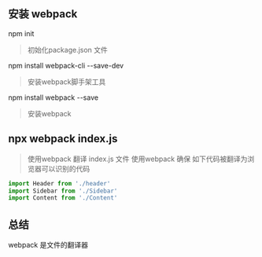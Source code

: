 ## 安装 webpack

npm init 
> 初始化package.json 文件  

npm install webpack-cli --save-dev
> 安装webpack脚手架工具

npm install webpack --save
> 安装webpack
>
## npx webpack index.js 
> 使用webpack 翻译 index.js 文件
使用webpack 确保 如下代码被翻译为浏览器可以识别的代码
``` js
import Header from './header'
import Sidebar from './Sidebar'
import Content from './Content'

```

## 总结
webpack 是文件的翻译器